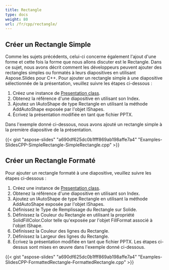 ```yaml
---
title: Rectangle
type: docs
weight: 80
url: /fr/cpp/rectangle/
---
```



## **Créer un Rectangle Simple**
Comme les sujets précédents, celui-ci concerne également l'ajout d'une forme et cette fois la forme que nous allons discuter est le Rectangle. Dans ce sujet, nous avons décrit comment les développeurs peuvent ajouter des rectangles simples ou formatés à leurs diapositives en utilisant Aspose.Slides pour C++. Pour ajouter un rectangle simple à une diapositive sélectionnée de la présentation, veuillez suivre les étapes ci-dessous :

1. Créez une instance de [Presentation class](http://www.aspose.com/api/net/slides/aspose.slides/).
1. Obtenez la référence d'une diapositive en utilisant son Index.
1. Ajoutez un IAutoShape de type Rectangle en utilisant la méthode AddAutoShape exposée par l'objet IShapes.
1. Écrivez la présentation modifiée en tant que fichier PPTX.

Dans l'exemple donné ci-dessous, nous avons ajouté un rectangle simple à la première diapositive de la présentation.

{{< gist "aspose-slides" "a690df625dc0b1fff869ab198affe7a4" "Examples-SlidesCPP-SimpleRectangle-SimpleRectangle.cpp" >}}

## **Créer un Rectangle Formaté**
Pour ajouter un rectangle formaté à une diapositive, veuillez suivre les étapes ci-dessous :

1. Créez une instance de [Presentation class](http://www.aspose.com/api/net/slides/aspose.slides/).
1. Obtenez la référence d'une diapositive en utilisant son Index.
1. Ajoutez un IAutoShape de type Rectangle en utilisant la méthode AddAutoShape exposée par l'objet IShapes.
1. Définissez le Type de Remplissage du Rectangle sur Solide.
1. Définissez la Couleur du Rectangle en utilisant la propriété SolidFillColor.Color telle qu'exposée par l'objet FillFormat associé à l'objet IShape.
1. Définissez la Couleur des lignes du Rectangle.
1. Définissez la Largeur des lignes du Rectangle.
1. Écrivez la présentation modifiée en tant que fichier PPTX.
   Les étapes ci-dessus sont mises en œuvre dans l'exemple donné ci-dessous.

{{< gist "aspose-slides" "a690df625dc0b1fff869ab198affe7a4" "Examples-SlidesCPP-FormattedRectangle-FormattedRectangle.cpp" >}}